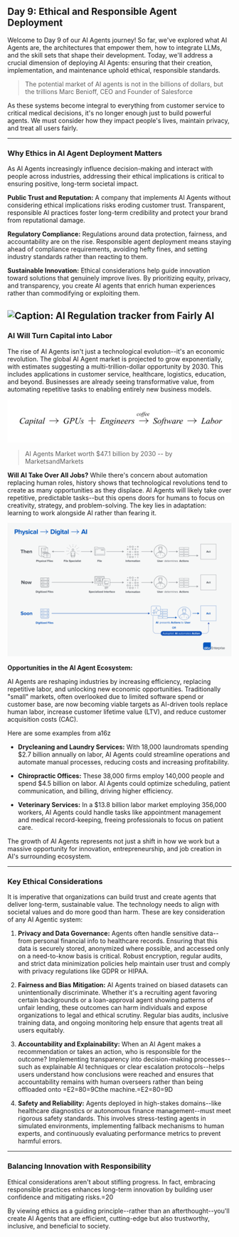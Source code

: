 ## Day 9: Ethical and Responsible Agent Deployment

Welcome to Day 9 of our AI Agents journey! So far, we've explored what AI Agents are, the architectures that empower them, how to integrate LLMs, and the skill sets that shape their development. Today, we'll address a crucial dimension of deploying AI Agents: ensuring that their creation, implementation, and maintenance uphold ethical, responsible standards.

> The potential market of AI agents is not in the billions of dollars, but the trillions
> Marc Benioff, CEO and Founder of Salesforce

As these systems become integral to everything from customer service to critical medical decisions, it's no longer enough just to build powerful agents. We must consider how they impact people's lives, maintain privacy, and treat all users fairly.

------------------------------------------------------

### Why Ethics in AI Agent Deployment Matters

As AI Agents increasingly influence decision-making and interact with people across industries, addressing their ethical implications is critical to ensuring positive, long-term societal impact.

**Public Trust and Reputation:**
A company that implements AI Agents without considering ethical implications risks eroding customer trust. Transparent, responsible AI practices foster long-term credibility and protect your brand from reputational damage.

**Regulatory Compliance:**
Regulations around data protection, fairness, and accountability are on the rise. Responsible agent deployment means staying ahead of compliance requirements, avoiding hefty fines, and setting industry standards rather than reacting to them.

**Sustainable Innovation:**
Ethical considerations help guide innovation toward solutions that genuinely improve lives. By prioritizing equity, privacy, and transparency, you create AI agents that enrich human experiences rather than commodifying or exploiting them.

![Caption: AI Regulation tracker from Fairly AI](./images/9-2.jpg)
------------------------------------------------------

### AI Will Turn Capital into Labor

The rise of AI Agents isn't just a technological evolution--it's an economic revolution. The global AI Agent market is projected to grow exponentially, with estimates suggesting a multi-trillion-dollar opportunity by 2030. This includes applications in customer service, healthcare, logistics, education, and beyond. Businesses are already seeing transformative value, from automating repetitive tasks to enabling entirely new business models.

![Image from a16z blog](./images/9-2.png)

> AI Agents Market worth $47.1 billion by 2030
> -- by MarketsandMarkets

**Will AI Take Over All Jobs?**
While there's concern about automation replacing human roles, history shows that technological revolutions tend to create as many opportunities as they displace. AI Agents will likely take over repetitive, predictable tasks--but this opens doors for humans to focus on creativity, strategy, and problem-solving. The key lies in adaptation: learning to work alongside AI rather than fearing it.

![Representation of evolution of work from a16z blog](./images/9-3.png)

**Opportunities in the AI Agent Ecosystem:**

AI Agents are reshaping industries by increasing efficiency, replacing repetitive labor, and unlocking new economic opportunities. Traditionally "small" markets, often overlooked due to limited software spend or customer base, are now becoming viable targets as AI-driven tools replace human labor, increase customer lifetime value (LTV), and reduce customer acquisition costs (CAC).

Here are some examples from a16z

* **Drycleaning and Laundry Services:** With 18,000 laundromats spending $2.7 billion annually on labor, AI Agents could streamline operations and automate manual processes, reducing costs and increasing profitability.

* **Chiropractic Offices:** These 38,000 firms employ 140,000 people and spend $4.5 billion on labor. AI Agents could optimize scheduling, patient communication, and billing, driving higher efficiency.

* **Veterinary Services:** In a $13.8 billion labor market employing 356,000 workers, AI Agents could handle tasks like appointment management and medical record-keeping, freeing professionals to focus on patient care.

The growth of AI Agents represents not just a shift in how we work but a massive opportunity for innovation, entrepreneurship, and job creation in AI's surrounding ecosystem.

------------------------------------------------------

### Key Ethical Considerations

It is imperative that organizations can build trust and create agents that deliver long-term, sustainable value. The technology needs to align with societal values and do more good than harm. These are key consideration of any AI Agentic system:

1. **Privacy and Data Governance:**
Agents often handle sensitive data--from personal financial info to healthcare records. Ensuring that this data is securely stored, anonymized where possible, and accessed only on a need-to-know basis is critical. Robust encryption, regular audits, and strict data minimization policies help maintain user trust and comply with privacy regulations like GDPR or HIPAA.

2. **Fairness and Bias Mitigation:**
AI Agents trained on biased datasets can unintentionally discriminate. Whether it's a recruiting agent favoring certain backgrounds or a loan-approval agent showing patterns of unfair lending, these outcomes can harm individuals and expose organizations to legal and ethical scrutiny. Regular bias audits, inclusive training data, and ongoing monitoring help ensure that agents treat all users equitably.

3. **Accountability and Explainability:**
When an AI Agent makes a recommendation or takes an action, who is responsible for the outcome? Implementing transparency into decision-making processes--such as explainable AI techniques or clear escalation protocols--helps users understand how conclusions were reached and ensures that accountability remains with human overseers rather than being offloaded onto =E2=80=9Cthe machine.=E2=80=9D

4. **Safety and Reliability:**
Agents deployed in high-stakes domains--like healthcare diagnostics or autonomous finance management--must meet rigorous safety standards. This involves stress-testing agents in simulated environments, implementing fallback mechanisms to human experts, and continuously evaluating performance metrics to prevent harmful errors.

------------------------------------------------------

### Balancing Innovation with Responsibility

Ethical considerations aren't about stifling progress. In fact, embracing responsible practices enhances long-term innovation by building user confidence and mitigating risks.=20

By viewing ethics as a guiding principle--rather than an afterthought--you'll create AI Agents that are efficient, cutting-edge but also trustworthy, inclusive, and beneficial to society.